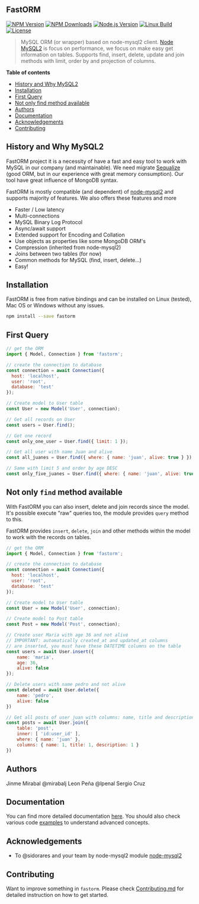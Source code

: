 ## FastORM

[![NPM Version][npm-image]][npm-url]
[![NPM Downloads][downloads-image]][downloads-url]
[![Node.js Version][node-version-image]][node-version-url]
[![Linux Build][travis-image]][travis-url]
[![License][license-image]][license-url]

> MySQL ORM (or wrapper) based on node-mysql2 client. [Node MySQL2][node-mysql2] is focus on performance, we focus on make easy get information on tables. Supports find, insert, delete, update and join methods with limit, order by and projection of columns.

__Table of contents__

  - [History and Why MySQL2](#history-and-why-mysql2)
  - [Installation](#installation)
  - [First Query](#first-query)
  - [Not only find method available](#not-only-find-method-available)
  - [Authors](#authors)
  - [Documentation](#documentation)
  - [Acknowledgements](#acknowledgements)
  - [Contributing](#contributing)

## History and Why MySQL2

FastORM project it is a necessity of have a fast and easy tool to work with MySQL in our company (and maintainable). We need migrate [Sequalize][sequalize] (good ORM, but in our experience with great memory consumption). Our tool have great influence of MongoDB syntax.

FastORM is mostly compatible (and dependent) of [node-mysql2][node-mysql2] and supports majority of features. We also offers these features and more

 - Faster / Low latency
 - Multi-connections
 - MySQL Binary Log Protocol
 - Async/await support
 - Extended support for Encoding and Collation
 - Use objects as properties like some MongoDB ORM's
 - Compression (inherited from node-mysql2)
 - Joins between two tables (for now)
 - Common methods for MySQL (find, insert, delete...)
 - Easy!

## Installation

FastORM is free from native bindings and can be installed on Linux (tested), Mac OS or Windows without any issues.

```bash
npm install --save fastorm
```

## First Query

```js
// get the ORM
import { Model, Connection } from 'fastorm';

// create the connection to database
const connection = await Connection({
  host: 'localhost',
  user: 'root',
  database: 'test'
});

// Create model to User table
const User = new Model('User', connection);

// Get all records on User
const users = User.find();

// Get one record
const only_one_user = User.find({ limit: 1 });

// Get all user with name Juan and alive
const all_juanes = User.find({ where: { name: 'juan', alive: true } })

// Same with limit 5 and order by age DESC
const only_five_juanes = User.find({ where: { name: 'juan', alive: true }, limit: 5, order: { age: 0 } })

```

## Not only `find` method available

With FastORM you can also insert, delete and join records since the model. It's possible execute "raw" queries too, the module provides `query` method to this. 

FastORM provides `insert`, `delete`, `join` and other methods within the model to work with the records on tables.

```js
// get the ORM
import { Model, Connection } from 'fastorm';

// create the connection to database
const connection = await Connection({
  host: 'localhost',
  user: 'root',
  database: 'test'
});

// Create model to User table
const User = new Model('User', connection);

// Create model to Post table
const Post = new Model('Post', connection);

// Create user Maria with age 36 and not alive
// IMPORTANT: automatically created_at and updated_at columns
// are inserted, you must have these DATETIME columns on the table
const users = await User.insert({
    name: 'maria',
    age: 36,
    alive: false
});

// Delete users with name pedro and not alive
const deleted = await User.delete({
    name: 'pedro',
    alive: false
})

// Get all posts of user juan with columns: name, title and description
const posts = await User.join({
    table: 'post',
    inner: [ 'id:user_id' ],
    where: { name: 'juan' },
    columns: { name: 1, title: 1, description: 1 }
})

```
## Authors
Jinme Mirabal @mirabalj
Leon Peña @lpenal
Sergio Cruz

## Documentation

You can find more detailed documentation [here](https://github.com/ldpenal/fastorm/tree/master/documentation). You should also check various code [examples](https://github.com/ldpenal/fastorm/tree/master/examples) to understand advanced concepts.

## Acknowledgements

  - To @sidorares and your team by node-mysql2 module [node-mysql2](https://github.com/sidorares/node-mysql2)

## Contributing

Want to improve something in `fastorm`. Please check [Contributing.md](https://github.com/ldpenal/fastorm/Contributing.md) for detailed instruction on how to get started.


[npm-image]: https://img.shields.io/npm/v/mysql2.svg
[npm-url]: https://npmjs.org/package/mysql2
[node-version-image]: http://img.shields.io/node/v/mysql2.svg
[node-version-url]: http://nodejs.org/download/
[travis-image]: https://img.shields.io/travis/sidorares/node-mysql2/master.svg?label=linux
[travis-url]: https://travis-ci.org/sidorares/node-mysql2
[appveyor-image]: https://img.shields.io/appveyor/ci/sidorares/node-mysql2/master.svg?label=windows
[appveyor-url]: https://ci.appveyor.com/project/sidorares/node-mysql2
[downloads-image]: https://img.shields.io/npm/dm/mysql2.svg
[downloads-url]: https://npmjs.org/package/mysql2
[license-url]: https://github.com/sidorares/node-mysql2/blob/master/License
[license-image]: https://img.shields.io/npm/l/mysql2.svg?maxAge=2592000
[node-mysql]: https://github.com/mysqljs/mysql
[node-mysql2]: https://github.com/sidorares/node-mysql2
[sequalize]: https://github.com/sequelize/sequelize
[mysql-native]: https://github.com/sidorares/nodejs-mysql-native
